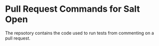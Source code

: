 Pull Request Commands for Salt Open
===================================

The repsotory contains the code used to run tests from commenting on a pull
request.
